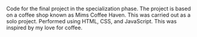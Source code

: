 Code for the final project in the specialization phase.
The project is based on a coffee shop known as Mims Coffee Haven.
This was carried out as a solo project.
Performed using HTML, CSS, and JavaScript.
This was inspired by my love for coffee.